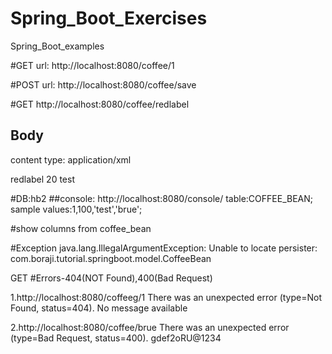# Spring_Boot_Exercises
Spring_Boot_examples

#GET
url: http://localhost:8080/coffee/1

#POST
url: http://localhost:8080/coffee/save

#GET
http://localhost:8080/coffee/redlabel

Body
----
content type: application/xml

<?xml version="1.0" encoding="UTF-8"?>
<coffee>
  <name>redlabel</name>
  <quantity>20</quantity>
  <msg>test</msg>
</coffee>


#DB:hb2 
##console:	http://localhost:8080/console/
			table:COFFEE_BEAN;
			sample values:1,100,'test','brue';
	
#show columns from  coffee_bean

#Exception
java.lang.IllegalArgumentException: Unable to locate persister: com.boraji.tutorial.springboot.model.CoffeeBean

GET
#Errors-404(NOT Found),400(Bad Request)

1.http://localhost:8080/coffeeg/1
There was an unexpected error (type=Not Found, status=404).
No message available

2.http://localhost:8080/coffee/brue
There was an unexpected error (type=Bad Request, status=400).
gdef2oRU@1234